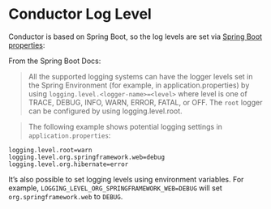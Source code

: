 # Conductor Log Level

Conductor is based on Spring Boot, so the log levels are set via [Spring Boot properties](https://docs.spring.io/spring-boot/docs/2.1.13.RELEASE/reference/html/boot-features-logging.html):

From the Spring Boot Docs:


> All the supported logging systems can have the logger levels set in the Spring Environment (for example, in application.properties) by using ```logging.level.<logger-name>=<level>``` where level is one of TRACE, DEBUG, INFO, WARN, ERROR, FATAL, or OFF. The ```root``` logger can be configured by using logging.level.root.

> The following example shows potential logging settings in ```application.properties```:

```
logging.level.root=warn
logging.level.org.springframework.web=debug
logging.level.org.hibernate=error
```

It’s also possible to set logging levels using environment variables. For example, ```LOGGING_LEVEL_ORG_SPRINGFRAMEWORK_WEB=DEBUG``` will set ```org.springframework.web``` to `DEBUG`.

